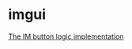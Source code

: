 # imgui

[The IM button logic implementation](https://github.com/douglasselias/imgui/blob/main/main.c#L183-L213)
